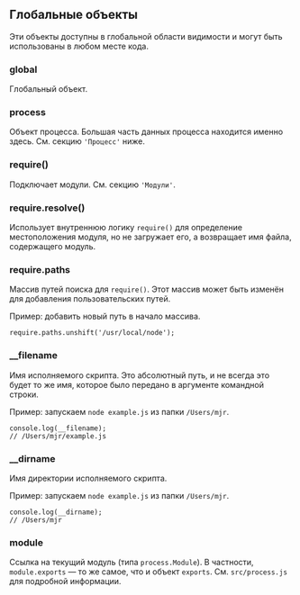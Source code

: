 ## Глобальные объекты

Эти объекты доступны в глобальной области видимости
и могут быть использованы в любом месте кода.

### global

Глобальный объект.

### process

Объект процесса. Большая часть данных процесса находится именно здесь.
См. секцию `'Процесс'` ниже.

### require()

Подключает модули. См. секцию `'Модули'`.

### require.resolve()

Использует внутреннюю логику `require()` для определение местоположения модуля,
но не загружает его, а возвращает имя файла, содержащего модуль.

### require.paths

Массив путей поиска для `require()`. Этот массив может быть изменён
для добавления пользовательских путей.

Пример: добавить новый путь в начало массива.

    require.paths.unshift('/usr/local/node');


### __filename

Имя исполняемого скрипта. Это абсолютный путь, и не всегда это будет то же имя, которое было передано в аргументе командной строки.

Пример: запускаем `node example.js` из папки `/Users/mjr`.

    console.log(__filename);
    // /Users/mjr/example.js

### __dirname

Имя директории исполняемого скрипта.

Пример: запускаем `node example.js` из папки `/Users/mjr`.

    console.log(__dirname);
    // /Users/mjr


### module

Ссылка на текущий модуль (типа `process.Module`). В частности, `module.exports` —
то же самое, что и объект `exports`. См. `src/process.js` для подробной информации.

